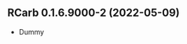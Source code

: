 




<!-- NEWS.md was auto-generated by NEWS.Rmd. Please DO NOT edit by hand!-->

## RCarb 0.1.6.9000-2 (2022-05-09)

-   Dummy
